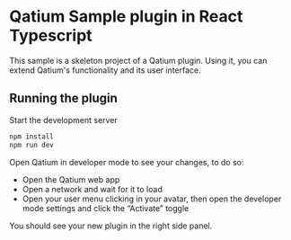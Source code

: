 # Qatium Sample plugin in React Typescript

This sample is a skeleton project of a Qatium plugin. Using it, you can extend Qatium's functionality and its user interface.

## Running the plugin

Start the development server
```bash
npm install
npm run dev
```

Open Qatium in developer mode to see your changes, to do so:
- Open the Qatium web app
- Open a network and wait for it to load
- Open your user menu clicking in your avatar, then open the developer mode settings and click the “Activate” toggle

You should see your new plugin in the right side panel.
